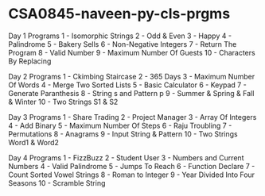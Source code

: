 # CSA0845-naveen-py-cls-prgms
Day 1 Programs
1 - Isomorphic Strings
2 - Odd & Even 
3 - Happy
4 - Palindrome
5 - Bakery Sells
6 - Non-Negative Integers
7 - Return The Program
8 - Valid Number
9 - Maximum Number Of Guests
10 - Characters By Replacing

Day 2 Programs
1 - Ckimbing Staircase
2 - 365 Days
3 - Maximum Number Of Words
4 - Merge Two Sorted Lists
5 - Basic Calculator
6 - Keypad
7 - Generate Paranthesis
8 - String s and Pattern p
9 - Summer & Spring & Fall & Winter
10 - Two Strings S1 & S2

Day 3 Programs
1 - Share Trading
2 - Project Manager
3 - Array Of Integers
4 - Add Binary
5 - Maximum Number Of Steps
6 - Raju Troubling
7 - Permutations
8 - Anagrams
9 - Input String & Pattern
10 - Two Strings Word1 & Word2

Day 4 Programs
1 - FizzBuzz
2 - Student User
3 - Numbers and Current Numbers
4 - Valid Palindrome
5 - Jumps To Reach
6 - Function Declare
7 - Count Sorted Vowel Strings
8 - Roman to Integer
9 - Year Divided Into Four Seasons
10 - Scramble String
